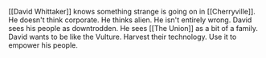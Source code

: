 [[David Whittaker]] knows something strange is going on in [[Cherryville]]. He doesn't think corporate. He thinks alien. He isn't entirely wrong. David sees his people as downtrodden. He sees [[The Union]] as a bit of a family. David wants to be like the Vulture. Harvest their technology. Use it to empower his people.